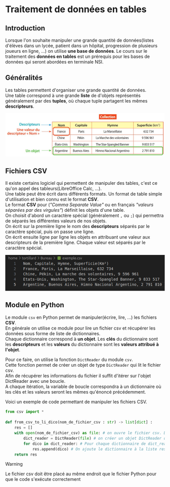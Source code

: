 # Traitement de données en tables  

## Introduction
Lorsque l'on souhaite manipuler une grande quantité de données(listes d'élèves dans un lycée, patient dans un hôpital, progression de plusieurs joueurs en ligne, ...) on utilise __une base de données__. 
Le cours sur le traitement des __données en tables__ est un prérequis pour les bases de données qui seront abordées en terminale NSI.    

## Généralités  
Les tables permettent d'organiser une grande quantité de données.  
Une table correspond à une grande __liste__ de d'objets représentés généralement par des __tuples__, où chaque tuple partagent les mêmes __descripteurs__. 

![Schéma données en table](img/schema_donnees_en_table.jpg)

## Fichiers CSV
Il existe certains logiciel qui permettent de manipuler des tables, c'est ce qu'on appel des tableurs(LibreOffice Calc, ...).  
Une table peut être écrit dans différents formats. Un format de table simple d'utilisation et bien connu est le format __CSV__.  
Le format __CSV__ pour (_"Comma Separate Value"_ ou en français _"valeurs séparées par des virgules"_) définit les objets d'une table.   
On choisit d'abord un caractère spécial (généralement `,` ou `;`) qui permettra de séparés les différentes valeurs de nos objets.  
On écrit sur la première ligne le nom des __descripteurs__ séparés par le caractère spécial, puis on passe une ligne.  
On écrit ensuite ligne par ligne les objets en attribuant une valeur aux descripteurs de la première ligne. Chaque valeur est séparés par le caractère spécial.  

![Exemple csv](img/exemple_csv.png)  


## Module en Python  
Le module `csv` en Python permet de manipuler(écrire, lire, ...) les fichiers __CSV__.  
En générale on utilise ce module pour lire un fichier csv et récupérer les données sous forme de liste de dictionnaires.  
Chaque dictionnaire correspond à __un objet__. Les __clés__ du dictionnaire sont les __descripteurs__ et les __valeurs__ du dictionnaire sont les __valeurs attribué à l'objet__.

Pour ce faire, on utilise la fonction `DictReader` du module `csv`.  
Cette fonction permet de créer un objet de type `DictReader` qui lit le fichier csv.  
Afin de récupérer les informations du fichier il suffit d'itérer sur l'objet DictReader avec une boucle.  
A chaque itération, la variable de boucle correspondra à un dictionnaire où les clés et les valeurs seront les mêmes qu'énoncé précédemment.  

Voici un exemple de code permettant de manipuler les fichiers CSV.  

```Python
from csv import *

def from_csv_to_li_dico(nom_de_fichier_csv : str) -> list[dict] :
    res = []
    with open(nom_de_fichier_csv) as file: # on ouvre le fichier csv. Dans la suite du code, ce fichier sera nommé 'file'
        dict_reader = DictReader(file) # on créer un objet DictReader qui lit le fichier csv où chaque ligne est un dictionnaire
        for dico in dict_reader: # Pour chaque dictionnaire de dict_reader
            res.append(dico) # On ajoute le dictionnaire à la liste res
    return res

```

> [!WARNING] 
> Le fichier csv doit être placé au même endroit que le fichier Python pour que le code s'exécute correctement